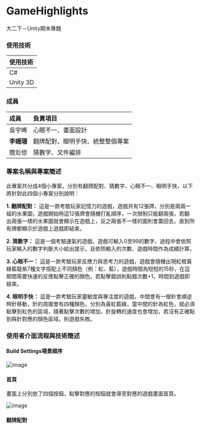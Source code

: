# GameHighlights
大二下－Unity期末專題

### 使用技術

| 使用技術    | 
|:-----------| 
| C#         |
| Unity 3D   | 

### 成員

| 成員  | 負責項目 | 
|:-----------| :-----------| 
| 吳宇晞        | 心眼不一、畫面設計 |
| **李姍珊**   | 翻牌配對、眼明手快、統整整個專案 | 
| 簡彣倞   | 猜數字、文件編排 | 

### 專案名稱與專案簡述
此專案共分成4個小專案，分別有翻牌配對、猜數字、心眼不一、眼明手快，以下將針對此四個小專案分別說明：

**1. 翻牌配對：**
這是一款考驗玩家記憶力的遊戲，遊戲共有12張牌，分別是兩兩一組的水果圖，遊戲開始時這12張牌會隨機打亂順序，一次限制只能翻兩張，若翻出兩張一樣的水果圖就會顯示在遊戲上，反之兩張不一樣的圖則會蓋回去，直到所有牌都顯示於遊戲上遊戲即結束。

**2. 猜數字：**
這是一個考驗運氣的遊戲，遊戲可輸入0至99的數字，過程中會依照玩家輸入的數字判斷大小給出提示，且依照輸入的次數、遊戲時間作為成績計算。

**3. 心眼不一：**
這是一款考驗玩家反應力與思考力的遊戲，遊戲會隨機出現紅橙黃綠藍靛紫7種文字搭配上不同顏色（例：紅、藍），遊戲時間為短短的15秒，在這期間需要快速的反應點擊正確的顏色，若點擊錯誤則點錯次數+1，時間到遊戲即結束。

**4. 眼明手快：**
這是一款考驗玩家靈敏度與專注度的遊戲，中間會有一根針會順逆時針移動，針的周圍會有四種顏色，分別為黃紅藍綠，當中間的針為紅色，就必須點擊到紅色的區域，隨著點擊次數的增加，針旋轉的速度也會增加，若沒有正確點到與針對應的顏色區域，則遊戲失敗。

### 使用者介面流程與技術簡述
#### **Build Settings場景順序**
![image](https://github.com/shan-233/GameHighlights/assets/106702800/bfda9c71-9302-4854-9b2f-38b70d370a8d)

#### **首頁**
畫面上分別放了四個按鈕，點擊對應的按鈕就會導至對應的遊戲畫面首頁。

![image](https://github.com/shan-233/GameHighlights/assets/106702800/8b009ec6-0a2e-42a4-8c7b-15998a72d2ea)

#### **翻牌配對**
